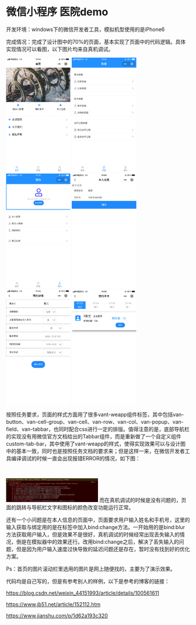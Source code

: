 # 微信小程序 医院demo
 
开发环境：windows下的微信开发者工具，模拟机型使用的是iPhone6

完成情况：完成了设计图中的70%的页面，基本实现了页面中的代码逻辑。具体实现情况可以看图，以下图片均来自真机调试。
<div>
 <p></p>
  <img src="https://github.com/ALL-perfect/deemowxapp/blob/deemowxapp/pic/pic1.png?raw=true" height="35%" width="35%" />
  <img src="https://github.com/ALL-perfect/deemowxapp/blob/deemowxapp/pic/pic2.png?raw=true" height="35%" width="35%" />
  <img src="https://github.com/ALL-perfect/deemowxapp/blob/deemowxapp/pic/pic3.png?raw=true" height="35%" width="35%" />
  <img src="https://github.com/ALL-perfect/deemowxapp/blob/deemowxapp/pic/pic4.png?raw=true" height="35%" width="35%" />
  <img src="https://github.com/ALL-perfect/deemowxapp/blob/deemowxapp/pic/pic5.png?raw=true" height="35%" width="35%" />
  <img src="https://github.com/ALL-perfect/deemowxapp/blob/deemowxapp/pic/pic6.png?raw=true" height="35%" width="35%" />
 <p></p>
</div>
 按照任务要求，页面的样式方面用了很多vant-weapp组件标签，其中包括van-button、van-cell-group、van-cell、van-row、van-col、van-popup、van-field、van-tabbar，也同时配合css进行一定的排版。值得注意的是，底部导航栏的实现没有用微信官方文档给出的Tabbar组件，而是重新做了一个自定义组件custom-tab-bar，其中使用了vant-weapp的样式，使得实现效果可以与设计图中的基本一致，同时也是按照任务文档的要求来；但是这样一来，在微信开发者工具编译调试的时候一直会出现报错ERROR的情况，如下图：
<p>&nbsp;&nbsp;&nbsp;&nbsp;</p><img src="https://github.com/ALL-perfect/deemowxapp/blob/deemowxapp/pic/error.png?raw=true" height="50%" width="50%" />
而在真机调试的时候是没有问题的，页面的跳转与导航栏文字和图标的颜色改变功能运行正常。

还有一个小问题是在本人信息的页面中，页面要求用户输入姓名和手机号，这里的输入获取与绑定用的是在标签中加入bind:change方法。一开始用的是bind:blur方法获取用户输入，但是效果不是很好，真机调试的时候经常出现丢失输入的情况，倒是在模拟器中的效果还行。改用bind:change之后，解决了丢失输入的问题，但是因为用户输入速度过快导致的延迟问题还是存在，暂时没有找到好的优化方案。

Ps：首页的图片滚动栏里选用的图片是网上随便找的，主要为了演示效果。

代码均是自己写的，但是有参考别人的样例，以下是参考的博客的链接：

https://blog.csdn.net/weixin_44151993/article/details/100561611

https://www.jb51.net/article/152112.htm

https://www.jianshu.com/p/1d62a193c320
